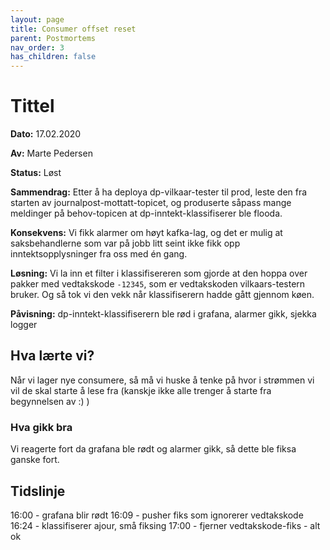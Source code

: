 ```yaml
---
layout: page
title: Consumer offset reset
parent: Postmortems
nav_order: 3
has_children: false
---
```



# Tittel

**Dato:** 17.02.2020

**Av:** Marte Pedersen

**Status:** Løst

**Sammendrag:** 
Etter å ha deploya dp-vilkaar-tester til prod, leste den fra starten av journalpost-mottatt-topicet, og produserte såpass mange meldinger på behov-topicen at dp-inntekt-klassifiserer ble flooda. 

**Konsekvens:**
Vi fikk alarmer om høyt kafka-lag, og det er mulig at saksbehandlerne som var på jobb litt seint ikke fikk opp inntektsopplysninger fra oss med én gang.

**Løsning:** 
Vi la inn et filter i klassifisereren som gjorde at den hoppa over pakker med vedtakskode `-12345`, som er vedtakskoden vilkaars-testern bruker.
Og så tok vi den vekk når klassifiserern hadde gått gjennom køen.

**Påvisning:**
dp-inntekt-klassifiserern ble rød i grafana, alarmer gikk, sjekka logger

## Hva lærte vi?
Når vi lager nye consumere, så må vi huske å tenke på hvor i strømmen vi vil de skal starte å lese fra (kanskje ikke alle trenger å starte fra begynnelsen av :) )

### Hva gikk bra
Vi reagerte fort da grafana ble  rødt og alarmer gikk, så dette ble fiksa ganske fort.

## Tidslinje
16:00 - grafana blir rødt
16:09 - pusher fiks som ignorerer vedtakskode
16:24 - klassifiserer ajour, små fiksing
17:00 - fjerner vedtakskode-fiks - alt ok
